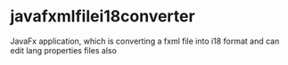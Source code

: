 # javafxmlfilei18converter
JavaFx application, which is converting a fxml file into i18 format and can edit lang properties files also
